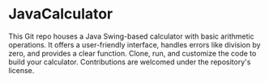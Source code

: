 # JavaCalculator
This Git repo houses a Java Swing-based calculator with basic arithmetic operations. It offers a user-friendly interface, handles errors like division by zero, and provides a clear function. Clone, run, and customize the code to build your calculator. Contributions are welcomed under the repository's license.
